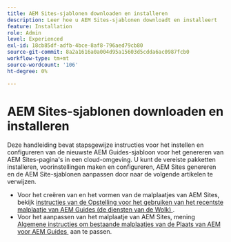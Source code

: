 ```yaml
---
title: AEM Sites-sjablonen downloaden en installeren
description: Leer hoe u AEM Sites-sjablonen downloadt en installeert
feature: Installation
role: Admin
level: Experienced
exl-id: 18cb85df-adfb-4bce-8af8-796aed79cb80
source-git-commit: 8a2a1616a0a004d95a15603d5cdda6ac0987fcb0
workflow-type: tm+mt
source-wordcount: '106'
ht-degree: 0%

---
```


# AEM Sites-sjablonen downloaden en installeren

Deze handleiding bevat stapsgewijze instructies voor het instellen en configureren van de nieuwste AEM Guides-sjabloon voor het genereren van AEM Sites-pagina&#39;s in een cloud-omgeving. U kunt de vereiste pakketten installeren, voorinstellingen maken en configureren, AEM Sites genereren en de AEM Site-sjablonen aanpassen door naar de volgende artikelen te verwijzen.

- Voor het creëren van en het vormen van de malplaatjes van AEM Sites, bekijk [&#x200B; instructies van de Opstelling voor het gebruiken van het recentste malplaatje van AEM Guides (de diensten van de Wolk) &#x200B;](../knowledge-base/kb-articles/publishing/download-install-aem-sites-templates-cs-kb.md).
- Voor het aanpassen van het malplaatje van AEM Sites, mening [&#x200B; Algemene instructies om bestaande malplaatjes van de Plaats van AEM voor AEM Guides &#x200B;](../knowledge-base/kb-articles/publishing/customize-exsisting-site-template-kb.md) aan te passen.
